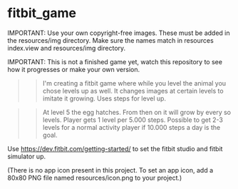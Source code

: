 # fitbit_game
IMPORTANT: Use your own copyright-free images.
These must be added in the resources/img directory.
Make sure the names match in resources index.view and resources/img directory.

IMPORTANT:
This is not a finished game yet, watch this repository to see how it progresses or make your own version.

>> I'm creating a fitbit game where while you level the animal you chose levels up as well.
>> It changes images at certain levels to imitate it growing. Uses steps for level up.

>> At level 5 the egg hatches.
>> From then on it will grow by every so levels.
>> Player gets 1 level per 5.000 steps.
>> Possible to get 2-3 levels for a normal activity player if 10.000 steps a day is the goal.

Use https://dev.fitbit.com/getting-started/ to set the fitbit studio and fitbit simulator up.

(There is no app icon present in this project. To set an app icon, add a 80x80 PNG file named resources/icon.png to your project.)
